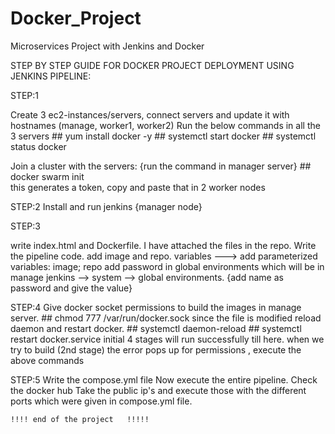 # Docker_Project
Microservices Project with Jenkins and Docker


STEP BY STEP GUIDE FOR DOCKER PROJECT DEPLOYMENT USING JENKINS PIPELINE:

STEP:1 

Create 3 ec2-instances/servers, connect servers and update it with hostnames (manage, worker1, worker2)
Run the below commands in all the 3 servers 
    ## yum install docker -y
    ## systemctl start docker
    ## systemctl status docker

Join a cluster with the servers: {run the command in manager server}
    ## docker swarm init    
this generates a token, copy and paste that in 2 worker nodes

STEP:2 
 Install and run jenkins {manager node}

STEP:3 

write index.html and Dockerfile. I have attached the files in the repo.
 Write the pipeline code.
  add image and repo. variables   ---> add parameterized variables: image; repo
  add password in global environments which will be in manage jenkins --> system --> global environments. {add name as password and give the value}


  STEP:4 
  Give docker socket permissions to build the images in manage server.
          ## chmod 777 /var/run/docker.sock
   since the file is modified reload daemon and restart docker.
          ## systemctl daemon-reload
          ## systemctl restart docker.service
 initial 4 stages will run successfully till here. 
 when we try to build (2nd stage) the error pops up for permissions , execute the above commands


STEP:5 
 Write the compose.yml file
    Now execute the entire pipeline.
    Check the docker hub
    Take the public ip's and execute those with the different ports which were given in compose.yml file.


    !!!! end of the project   !!!!!
    
  
